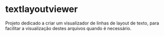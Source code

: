 # textlayoutviewer
Projeto dedicado a criar um visualizador de linhas de layout de texto, para facilitar a visualização destes arquivos quando é necessário.
